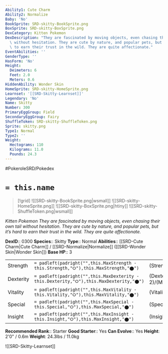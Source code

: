 ```yaml
---
Ability1: Cute Charm
Ability2: Normalize
Baby: 'No'
BookSprite: SRD-skitty-BookSprite.png
BoxSprite: SRD-skitty-BoxSprite.png
DexCategory: Kitten Pokemon
DexDescription: "They are fascinated by moving objects, even chasing their own tail\
  \ without hesitation. They are cute by nature, and popular pets, but it\u2019s hard\
  \ to earn their trust in the wild. They are quite affectionate."
EventAbilities: ''
GenderType: ''
HasForm: 'No'
Height:
  Deimeters: 6
  Feet: 2.0
  Meters: 0.6
HiddenAbility: Wonder Skin
HomeSprite: SRD-skitty-HomeSprite.png
Learnset: '[[SRD-Skitty-Learnset]]'
Legendary: 'No'
Name: Skitty
Number: 300
PrimaryEggGroup: Field
SecondaryEggGroup: Fairy
ShuffleToken: SRD-skitty-ShuffleToken.png
Sprite: skitty.png
Type1: Normal
Type2: ''
Weight:
  Hectograms: 110
  Kilograms: 11.0
  Pounds: 24.3
---
```


#PokeroleSRD/Pokedex

# `= this.name`

> [!grid]
> ![[SRD-skitty-BookSprite.png|wsmall]]
> ![[SRD-skitty-HomeSprite.png]]
> ![[SRD-skitty-BoxSprite.png|htiny]]
> ![[SRD-skitty-ShuffleToken.png|wsmall]]


*Kitten Pokemon*
*They are fascinated by moving objects, even chasing their own tail without hesitation. They are cute by nature, and popular pets, but it’s hard to earn their trust in the wild. They are quite affectionate.*

**DexID**:: 0300
**Species**:: Skitty
**Type**:: Normal
**Abilities**:: [[SRD-Cute Charm|Cute Charm]] / [[SRD-Normalize|Normalize]] ([[SRD-Wonder Skin|Wonder Skin]])
**Base HP**:: 3

|           |                                                                                        |                                          |
| --------- | -------------------------------------------------------------------------------------- | ---------------------------------------- |
| Strength  | `= padleft(padright("",this.MaxStrength - this.Strength,"⭘"),this.MaxStrength,"⬤")`    | (Strength::2)/(MaxStrength::4)   |
| Dexterity | `= padleft(padright("",this.MaxDexterity - this.Dexterity,"⭘"),this.MaxDexterity,"⬤")` | (Dexterity:: 2)/(MaxDexterity::5) |
| Vitality  | `= padleft(padright("",this.MaxVitality - this.Vitality,"⭘"),this.MaxVitality,"⬤")`    | (Vitality::2)/(MaxVitality::4)   |
| Special   | `= padleft(padright("",this.MaxSpecial - this.Special,"⭘"),this.MaxSpecial,"⬤")`       | (Special::1)/(MaxSpecial::3)     |
| Insight   | `= padleft(padright("",this.MaxInsight - this.Insight,"⭘"),this.MaxInsight,"⬤")`       | (Insight::1)/(MaxInsight::3)     |


**Recommended Rank**:: Starter
**Good Starter**:: Yes
**Can Evolve**:: Yes
**Height**: 2'0" / 0.6m
**Weight**: 24.3lbs / 11.0kg

![[SRD-Skitty-Learnset]]